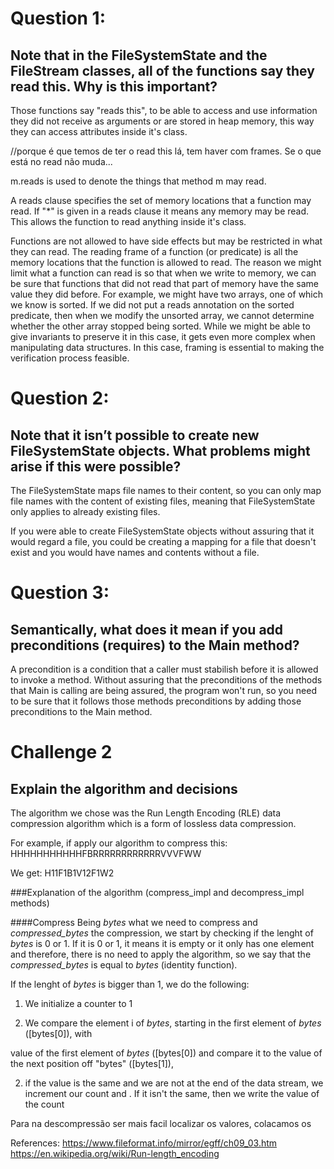 # Question 1:
## Note that in the FileSystemState and the FileStream classes, all of the functions say they read this. Why is this important?
Those functions say "reads this", to be able to access and use information they did not receive as arguments or are stored in heap memory, this way they can access attributes inside it's class.

//porque é que temos de ter o read this lá, tem haver com frames. Se o que está no read não muda...

m.reads is used to denote the things that method m may read.

A reads clause specifies the set of memory locations that a function may read.  If "*" is given in a reads clause it means any memory may be read. This allows the function to read anything inside it's class.

Functions are not allowed to have side effects but may be restricted in what they can read. The reading frame of a function (or predicate) is all the memory locations that the function is allowed to read. The reason we might limit what a function can read is so that when we write to memory, we can be sure that functions that did not read that part of memory have the same value they did before. For example, we might have two arrays, one of which we know is sorted. If we did not put a reads annotation on the sorted predicate, then when we modify the unsorted array, we cannot determine whether the other array stopped being sorted. While we might be able to give invariants to preserve it in this case, it gets even more complex when manipulating data structures. In this case, framing is essential to making the verification process feasible.



# Question 2:
## Note that it isn’t possible to create new FileSystemState objects. What problems might arise if this were possible?
The FileSystemState maps file names to their content, so you can only map file names with the content of existing files, meaning that FileSystemState only applies to already existing files.

If you were able to create FileSystemState objects without assuring that it would regard a file, you could be creating a mapping for a file that doesn't exist and you would have names and contents without a file.


# Question 3:
## Semantically, what does it mean if you add preconditions (requires) to the Main method?
A precondition is a condition that a caller must stabilish before it is allowed to invoke a method. Without assuring that the preconditions of the methods that Main is calling are being assured, the program won't run, so you need to be sure that it follows those methods preconditions by adding those preconditions to the Main method.


# Challenge 2
## Explain the algorithm and decisions

The algorithm we chose was the Run Length Encoding (RLE) data compression algorithm which is a form of lossless data compression.

For example, if apply our algorithm to compress this: HHHHHHHHHHHFBRRRRRRRRRRRRVVVFWW

We get: H11F1B1V12F1W2


###Explanation of the algorithm (compress_impl and decompress_impl methods)

####Compress
Being _bytes_ what we need to compress and _compressed_bytes_ the compression, we start by checking if the lenght of _bytes_ is 0 or 1. If it is 0 or 1, it means it is empty or it only has one element and therefore, there is no need to apply the algorithm, so we say that the _compressed_bytes_ is equal to _bytes_ (identity function).

If the lenght of _bytes_ is bigger than 1, we do the following:

1. We initialize a counter to 1 

1. We compare the element i of _bytes_, starting in the first element of _bytes_ ([bytes[0]), with

 value of the first element of _bytes_ ([bytes[0]) and compare it to the value of the next position off "bytes" ([bytes[1]),

2. if the value is the same and we are not at the end of the data stream, we increment our count and . If it isn't the same, then we write the value of the count

Para na descompressão ser mais facil localizar os valores, colacamos os


References:
<https://www.fileformat.info/mirror/egff/ch09_03.htm>
<https://en.wikipedia.org/wiki/Run-length_encoding>
